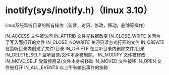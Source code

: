 # inotify(sys/inotify.h)（linux 3.10）

linux系统监听目录的所有操作（新建，访问，修改，移动，删除等操作）

IN_ACCESS		文件被访问
IN_ATTRIB		文件元数据改变
IN_CLOSE_WRITE		关闭为了写入而打开的文件
IN_CLOSE_NOWRITE	关闭只读方式打开的文件
IN_CREATE		在监听目录内创建了文件/目录
IN_DELETE		在监听目录内删除文件/目录
IN_DELETE_SELF		监听目录/文件本身被删除。
IN_MODIFY		文件被修改
IN_MOVE_SELF		受监控目录/文件本身被移动
IN_MOVED		文件被移
IN_OPEN			文件被打开
IN_ALL_EVENTS		以上所有输出事件的统称